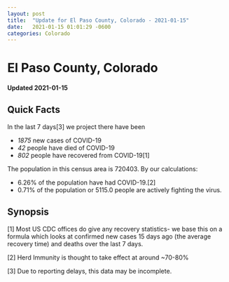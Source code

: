 ```yaml
---
layout: post
title:  "Update for El Paso County, Colorado - 2021-01-15"
date:   2021-01-15 01:01:29 -0600
categories: Colorado
---
```


# El Paso County, Colorado
#### Updated 2021-01-15

## Quick Facts

In the last 7 days[3] we project there have been
- *1875* new cases of COVID-19
- *42* people have died of COVID-19
- *802* people have recovered from COVID-19[1]

The population in this census area is 720403. By our calculations:
- 6.26% of the population have had COVID-19.[2]
- 0.71% of the population or 5115.0 people are actively fighting the virus.

## Synopsis




[1] Most US CDC offices do give any recovery statistics- we base this on a formula which looks at confirmed new cases
15 days ago (the average recovery time) and deaths over the last 7 days.

[2] Herd Immunity is thought to take effect at around ~70-80%

[3] Due to reporting delays, this data may be incomplete.
 
    